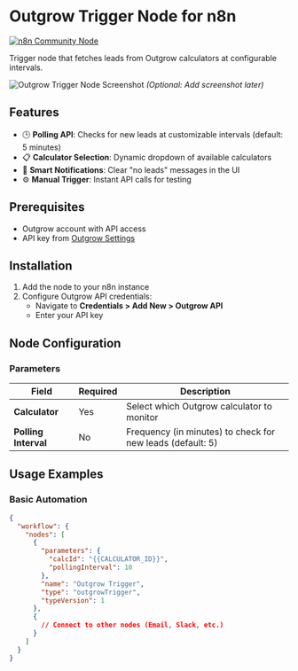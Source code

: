 # Outgrow Trigger Node for n8n

[![n8n Community Node](https://img.shields.io/badge/n8n-Community%20Node-green.svg)](https://n8n.io/integrations)

Trigger node that fetches leads from Outgrow calculators at configurable intervals.

![Outgrow Trigger Node Screenshot](./outgrow-node-screenshot.png) *(Optional: Add screenshot later)*

## Features

- 🕒 **Polling API**: Checks for new leads at customizable intervals (default: 5 minutes)
- 📋 **Calculator Selection**: Dynamic dropdown of available calculators
- 🔔 **Smart Notifications**: Clear "no leads" messages in the UI
- ⚙️ **Manual Trigger**: Instant API calls for testing

## Prerequisites

- Outgrow account with API access
- API key from [Outgrow Settings](https://app.outgrow.co/settings/api)

## Installation

1. Add the node to your n8n instance
2. Configure Outgrow API credentials:
   - Navigate to **Credentials > Add New > Outgrow API**
   - Enter your API key

## Node Configuration

### Parameters
| Field               | Required | Description                                                                 |
|---------------------|----------|-----------------------------------------------------------------------------|
| **Calculator**      | Yes      | Select which Outgrow calculator to monitor                                  |
| **Polling Interval**| No       | Frequency (in minutes) to check for new leads (default: 5)                  |

## Usage Examples

### Basic Automation
```json
{
  "workflow": {
    "nodes": [
      {
        "parameters": {
          "calcId": "{{CALCULATOR_ID}}",
          "pollingInterval": 10
        },
        "name": "Outgrow Trigger",
        "type": "outgrowTrigger",
        "typeVersion": 1
      },
      {
        // Connect to other nodes (Email, Slack, etc.)
      }
    ]
  }
}